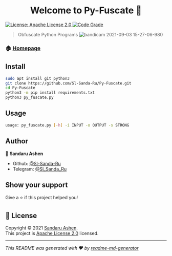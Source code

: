 <h1 align="center">Welcome to Py-Fuscate 👋</h1>
<p>
  <a href="https://raw.githubusercontent.com/Sl-Sanda-Ru/Py-Fuscate/main/LICENSE" target="_blank">
    <img alt="License: Apache License 2.0" src="https://img.shields.io/github/license/Sl-Sanda-Ru/Py-Fuscate" />
  </a>
  <a href="https://frontend.code-inspector.com/public/project/27248/Py-Fuscate/dashboard" target="_blank">
    <img alt="Code Grade" src="https://www.code-inspector.com/project/27248/status/svg">
  </a>
</p>

> Obfuscate Python Programs
![bandicam 2021-09-03 15-27-06-980](https://user-images.githubusercontent.com/68476573/131988392-a81e7b08-2e60-4041-8ab0-3c5431ced6b6.gif)
### 🏠 [Homepage](https://github.com/kefranabg/readme-md-generator#readme)

## Install

```sh
sudo apt install git python3
git clone https://github.com/Sl-Sanda-Ru/Py-Fuscate.git
cd Py-Fuscate
python3 -m pip install requirements.txt
python3 py_fuscate.py
```

## Usage

```sh
usage: py_fuscate.py [-h] -i INPUT -o OUTPUT -s STRONG
```

## Author

👤 **Sandaru Ashen**

* Github: [@Sl-Sanda-Ru](https://github.com/Sl-Sanda-Ru)
* Telegram: [@Sl_Sanda_Ru](https://t.me/Sl_Sanda_Ru)


## Show your support

Give a ⭐️ if this project helped you!

## 📝 License

Copyright © 2021 [Sandaru Ashen](https://github.com/Sl-Sanda-Ru).<br />
This project is [Apache License 2.0](https://raw.githubusercontent.com/Sl-Sanda-Ru/Py-Fuscate/main/LICENSE) licensed.

***
_This README was generated with ❤️ by [readme-md-generator](https://github.com/kefranabg/readme-md-generator)_
